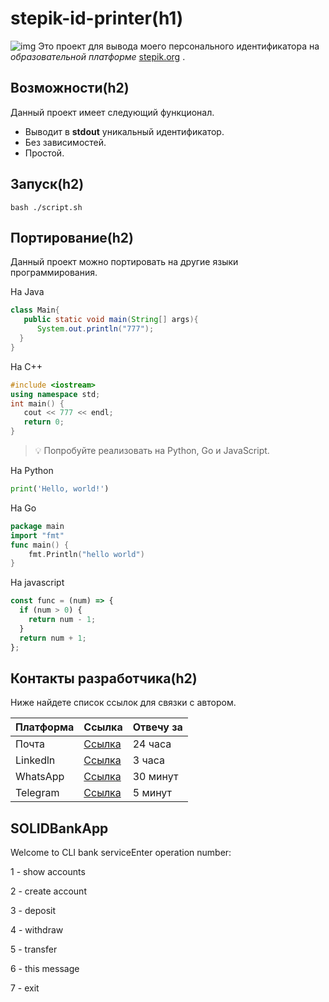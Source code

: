 # stepik-id-printer(h1) 
![img](https://ucarecdn.com/02b8ff49-8f2b-4ce9-be84-7d4bdc6b9b67/) 
Это проект для выводa моего персонального идентификатора на _образовательной платформе_ [stepik.org](https://welcome.stepik.org/ru) .

## Возможности(h2)

Данный проект имеет следующий функционал.
- Выводит в **stdout** уникальный идентификатор.
- Без зависимостей.
- Простой.
## Запуск(h2)

`bash ./script.sh`
## Портирование(h2)

Данный проект можно портировать на другие языки программирования.

На Java

```java
class Main{
   public static void main(String[] args){
      System.out.println("777");
  }
}
```
На C++

```C++
#include <iostream>
using namespace std;
int main() {
   cout << 777 << endl;
   return 0;
}
```
> :bulb: Попробуйте реализовать на Python, Go и JavaScript.

На Python
```python
print('Hello, world!')
```
На Go
```Go
package main
import "fmt"
func main() {
    fmt.Println("hello world")
}
```
На javascript

```javascript
const func = (num) => {
  if (num > 0) {
    return num - 1;
  }
  return num + 1;
};
```

## Контакты разработчика(h2)

Ниже найдете список ссылок для связки с автором.

| Платформа   | Ссылка      | Отвечу за |
| ----------- | ----------- |-----------| 
| Почта       | [Ссылка][1] | 24 часа   |
| Linkedln    | [Ссылка][1] | 3 часа    |
| WhatsApp    | [Ссылка][1] | 30 минут  |
| Telegram    | [Ссылка][1] | 5 минут   |

[1]:https://w.wiki/qYn

## SOLIDBankApp
Welcome to CLI bank serviceEnter operation number:

1 - show accounts
    
2 - create account
                    
3 - deposit
                    
4 - withdraw
                    
5 - transfer
                    
6 - this message
     
7 - exit
                    


